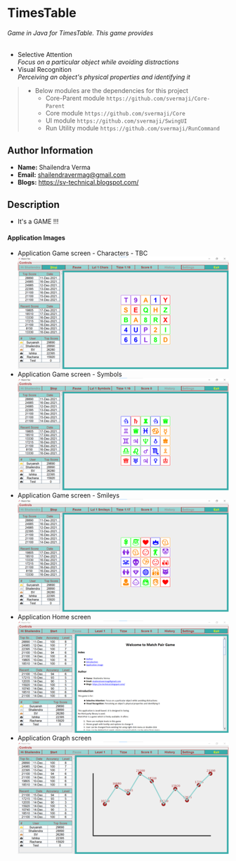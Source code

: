 # TimesTable

###### Game in Java for TimesTable. This game provides
* Selective Attention<br>
  _Focus on a particular object while avoiding distractions_
* Visual Recognition<br>
  _Perceiving an object's physical properties and identifying it_

> * Below modules are the dependencies for this project
>   - Core-Parent module `https://github.com/svermaji/Core-Parent`
>   - Core module `https://github.com/svermaji/Core`
>   - UI module `https://github.com/svermaji/SwingUI`
>   - Run Utility module `https://github.com/svermaji/RunCommand`

## Author Information
* **Name:** Shailendra Verma
* **Email:** shailendravermag@gmail.com
* **Blogs:** https://sv-technical.blogspot.com/

## Description
* It's a GAME !!!

#### Application Images
* Application Game screen - Characters - TBC<br>
![Image of Yaktocat](https://github.com/svermaji/MatchPair/blob/master/app-images/app-image-18-dec-2021-chars.png)
* Application Game screen - Symbols<br>
![Image of Yaktocat](https://github.com/svermaji/MatchPair/blob/master/app-images/app-image-18-dec-2021-symbols.png)
* Application Game screen - Smileys<br>
![Image of Yaktocat](https://github.com/svermaji/MatchPair/blob/master/app-images/app-image-18-dec-2021-smileys.png)
* Application Home screen<br>
![Image of Yaktocat](https://github.com/svermaji/MatchPair/blob/master/app-images/app-image-home-15-dec-2021.png)
* Application Graph screen<br>
![Image of Yaktocat](https://github.com/svermaji/MatchPair/blob/master/app-images/app-image-graph-15-dec-2021.png)
